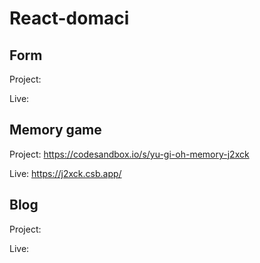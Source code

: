 # React-domaci

## Form  

Project: 
  
Live: 


## Memory game  

Project: https://codesandbox.io/s/yu-gi-oh-memory-j2xck
  
Live: https://j2xck.csb.app/

## Blog

Project: 
  
Live: 

